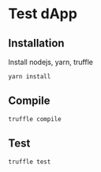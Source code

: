 # Test dApp

## Installation

Install nodejs, yarn, truffle

```shell
yarn install
```

## Compile

```shell
truffle compile
```

## Test

```shell
truffle test
```
